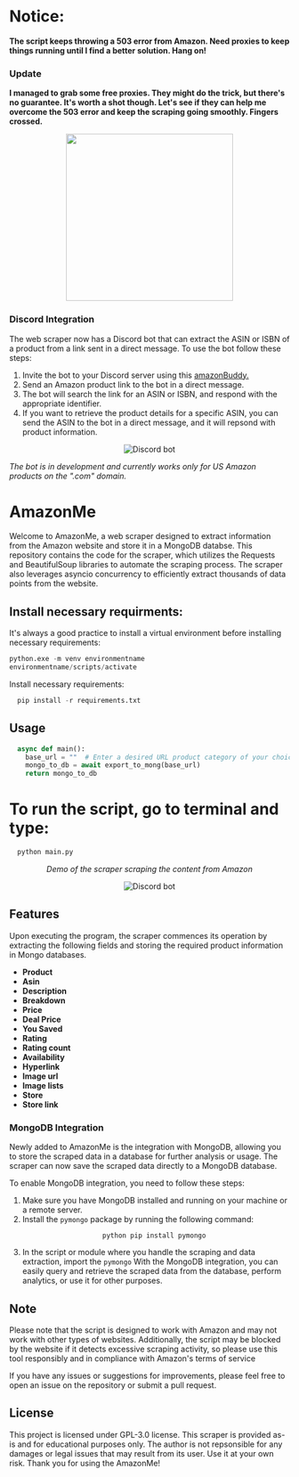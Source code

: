 # Notice:
**The script keeps throwing a 503 error from Amazon. Need proxies to keep things running until I find a better solution. Hang on!**<br>
### Update
**I managed to grab some free proxies. They might do the trick, but there's no guarantee. It's worth a shot though. Let's see if they can help me overcome the 503 error and keep the scraping going smoothly. Fingers crossed.**



<p align='center'>
  <a href='https://www.amazon.com'><img src='https://miro.medium.com/max/799/1*Sjalm0U8yZgRBMmRVuGGLQ.png'
                                        width='300'
                                        height=auto
                                        ></a>
</p>

### Discord Integration
The web scraper now has a Discord bot that can extract the ASIN or ISBN of a product from
a link sent in a direct message. To use the bot follow these steps:

1. Invite the bot to your Discord server using this <a href = "https://discord.com/api/oauth2/authorize?client_id=1091094561314582528&permissions=1634235578438&scope=bot">amazonBuddy.</a>
2. Send an Amazon product link to the bot in a direct message.
3. The bot will search the link for an ASIN or ISBN, and respond with the appropriate identifier.
4. If you want to retrieve the product details for a specific ASIN, you can send the ASIN to
the bot in a direct message, and it will repsond with product information.

<p align = 'center'><img src="https://media.giphy.com/media/v1.Y2lkPTc5MGI3NjExNWU0YjJjMTEyODBmYzI0Mjk1Mjg1YTdmMTVkYWNiNGM5YWFkNDVkZSZlcD12MV9pbnRlcm5hbF9naWZzX2dpZklkJmN0PWc/Jg3cKSlnweCsRp5RC1/giphy.gif" alt="Discord bot"></p>

*The bot is in development and currently works only for US Amazon products on the ".com" domain.*

# AmazonMe
Welcome to AmazonMe, a web scraper designed to extract information from the Amazon website and store it in a MongoDB databse. This repository contains
the code for the scraper, which utilizes the Requests and BeautifulSoup libraries to automate the scraping process. The scraper also leverages
asyncio concurrency to efficiently extract thousands of data points from the website.

## Install necessary requirments:
It's always a good practice to install a virtual environment before installing necessary requirements:
```python
python.exe -m venv environmentname
environmentname/scripts/activate
```
Install necessary requirements:
```python
  pip install -r requirements.txt
```

## Usage
```python
  async def main():
    base_url = ""  # Enter a desired URL product category of your choice:
    mongo_to_db = await export_to_mong(base_url)
    return mongo_to_db
```

# To run the script, go to terminal and type:
```python
  python main.py
```
<p align = 'center'><i>Demo of the scraper scraping the content from Amazon</i></p>
<p align = 'center'><img src="https://media.giphy.com/media/v1.Y2lkPTc5MGI3NjExNmNmZjFmNzlkMmZhMGI3ZTVmZTc1MDFiNmZhMDAyOTFmOTI2YTU0ZCZlcD12MV9pbnRlcm5hbF9naWZzX2dpZklkJmN0PWc/z1yvTb9gwvuZG9N0Xz/giphy.gif" alt="Discord bot"></p>

## Features
Upon executing the program, the scraper commences its operation by extracting the following fields and storing the required product information in Mongo databases.<br>
<ul>
  <li><b>Product</b></li>
  <li><b>Asin</b></li>
  <li><b>Description</b></li>
  <li><b>Breakdown</b></li>
  <li><b>Price</b></li>
  <li><b>Deal Price</b></li>
  <li><b>You Saved</b></li>
  <li><b>Rating</b></li>
  <li><b>Rating count</b></li>
  <li><b>Availability</b></li>
  <li><b>Hyperlink</b></li>
  <li><b>Image url</b></li>
  <li><b>Image lists</b></li>
  <li><b>Store</b></li>
  <li><b>Store link</b></li>

</ul>

### MongoDB Integration
Newly added to AmazonMe is the integration with MongoDB, allowing you to store the scraped data in a database for further analysis or usage. The scraper can now save the scraped data directly to a MongoDB database.

To enable MongoDB integration, you need to follow these steps:

1. Make sure you have MongoDB installed and running on your machine or a remote server.
2. Install the `pymongo` package by running the following command:
                   <p align = 'center'>
                    ```python
                       pip install pymongo
                    ```
                    </p>
3. In the script or module where you handle the scraping and data extraction, import the `pymongo`
With the MongoDB integration, you can easily query and retrieve the scraped data from the database, perform analytics, or use it for other purposes.

## Note
Please note that the script is designed to work with Amazon and may not work with other types of websites. Additionally, the script may be blocked by the website if it detects excessive scraping activity, so please use this tool responsibly and in compliance with Amazon's terms of service

If you have any issues or suggestions for improvements, please feel free to open an issue on the repository or submit a pull request.

## License
This project is licensed under GPL-3.0 license. This scraper is provided as-is and for educational purposes only. The author is not repsonsible for any damages or legal issues that may result from its user. Use it at your own risk. Thank you for using the AmazonMe!

